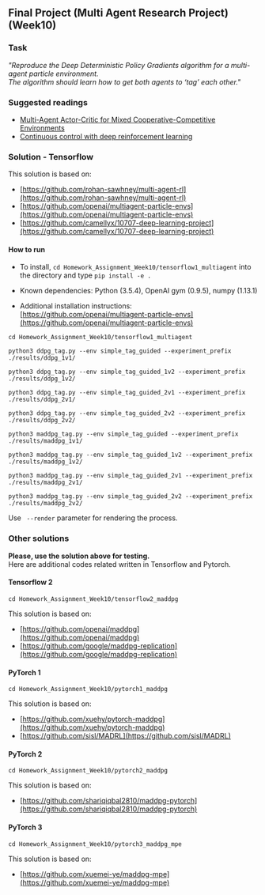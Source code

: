 ## Final Project (Multi Agent Research Project) (Week10)

### Task

_"Reproduce the Deep Deterministic Policy Gradients algorithm for a multi-agent particle environment._  
_The algorithm should learn how to get both agents to ‘tag’ each other."_

### Suggested readings
* [Multi-Agent Actor-Critic for Mixed Cooperative-Competitive Environments](https://arxiv.org/pdf/1706.02275.pdf)
* [Continuous control with deep reinforcement learning](https://arxiv.org/pdf/1509.02971.pdf)

### Solution - Tensorflow

This solution is based on:
* [https://github.com/rohan-sawhney/multi-agent-rl](https://github.com/rohan-sawhney/multi-agent-rl)
* [https://github.com/openai/multiagent-particle-envs](https://github.com/openai/multiagent-particle-envs)
* [https://github.com/camellyx/10707-deep-learning-project](https://github.com/camellyx/10707-deep-learning-project)

#### How to run

- To install, `cd Homework_Assignment_Week10/tensorflow1_multiagent` into the directory and type `pip install -e .`

- Known dependencies: Python (3.5.4), OpenAI gym (0.9.5), numpy (1.13.1)

- Additional installation instructions: [https://github.com/openai/multiagent-particle-envs](https://github.com/openai/multiagent-particle-envs)

```
cd Homework_Assignment_Week10/tensorflow1_multiagent

python3 ddpg_tag.py --env simple_tag_guided --experiment_prefix ./results/ddpg_1v1/

python3 ddpg_tag.py --env simple_tag_guided_1v2 --experiment_prefix ./results/ddpg_1v2/

python3 ddpg_tag.py --env simple_tag_guided_2v1 --experiment_prefix ./results/ddpg_2v1/

python3 ddpg_tag.py --env simple_tag_guided_2v2 --experiment_prefix ./results/ddpg_2v2/

python3 maddpg_tag.py --env simple_tag_guided --experiment_prefix ./results/maddpg_1v1/

python3 maddpg_tag.py --env simple_tag_guided_1v2 --experiment_prefix ./results/maddpg_1v2/

python3 maddpg_tag.py --env simple_tag_guided_2v1 --experiment_prefix ./results/maddpg_2v1/

python3 maddpg_tag.py --env simple_tag_guided_2v2 --experiment_prefix ./results/maddpg_2v2/
```

Use ` --render` parameter for rendering the process.

### Other solutions

**Please, use the solution above for testing.**  
Here are additional codes related written in Tensorflow and Pytorch.

#### Tensorflow 2
`cd Homework_Assignment_Week10/tensorflow2_maddpg`

This solution is based on:
* [https://github.com/openai/maddpg](https://github.com/openai/maddpg)
* [https://github.com/google/maddpg-replication](https://github.com/google/maddpg-replication)

#### PyTorch 1
`cd Homework_Assignment_Week10/pytorch1_maddpg`

This solution is based on:
* [https://github.com/xuehy/pytorch-maddpg](https://github.com/xuehy/pytorch-maddpg)
* [https://github.com/sisl/MADRL](https://github.com/sisl/MADRL)

#### PyTorch 2
`cd Homework_Assignment_Week10/pytorch2_maddpg`

This solution is based on:
* [https://github.com/shariqiqbal2810/maddpg-pytorch](https://github.com/shariqiqbal2810/maddpg-pytorch)

#### PyTorch 3
`cd Homework_Assignment_Week10/pytorch3_maddpg_mpe`

This solution is based on:
* [https://github.com/xuemei-ye/maddpg-mpe](https://github.com/xuemei-ye/maddpg-mpe)
